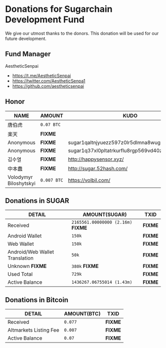 # Donations for Sugarchain Development Fund
We give our utmost thanks to the donors. This donation will be used for our future development.

## Fund Manager
AestheticSenpai
- https://t.me/AestheticSenpai
- https://twitter.com/AestheticSenpa1
- https://github.com/aestheticsenpai

## Honor
NAME | AMOUNT | KUDO | 
--|--|--| 
唐伯虎 | `0.07 BTC` | 
楽天 | **FIXME** | 
Anonymous | **FIXME** | sugar1qaltnjyuezz597z0lr5dlmna8wug9vv04q95zta | 
Anonymous | **FIXME** | sugar1q37xl0pltatrkurflu8rgp569vd40znnlsaphas | 
김수열 | **FIXME** | http://happysensor.xyz/ | 
中本蠢 | **FIXME** | http://sugar.52hash.com/ | 
Volodymyr Biloshytskyi | `0.007 BTC` | https://volbil.com/ | 

## Donations in SUGAR
DETAIL | AMOUNT(SUGAR) | TXID | 
--|--|--| 
Received | `2165561.00000000 (2.16m)` **FIXME** | **FIXME** | 
Android Wallet | `150k` | **FIXME** | 
Web Wallet | `150k` | **FIXME** | 
Android/Web Wallet Translation | `50k` | **FIXME** | 
Unknown **FIXME** | `380k` **FIXME** | **FIXME** | 
Used Total | `729k` | **FIXME** | 
Active Balance| `1436267.06755014 (1.43m)` | **FIXME** | 

## Donations in Bitcoin
DETAIL | AMOUNT(BTC) | TXID | 
--|--|--| 
Received | `0.077` | **FIXME** | 
Altmarkets Listing Fee | `0.007` | **FIXME** | 
Active Balance | `0.07` | **FIXME** | 
